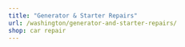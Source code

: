 ```yaml
---
title: "Generator & Starter Repairs"
url: /washington/generator-and-starter-repairs/
shop: car repair
---
```

